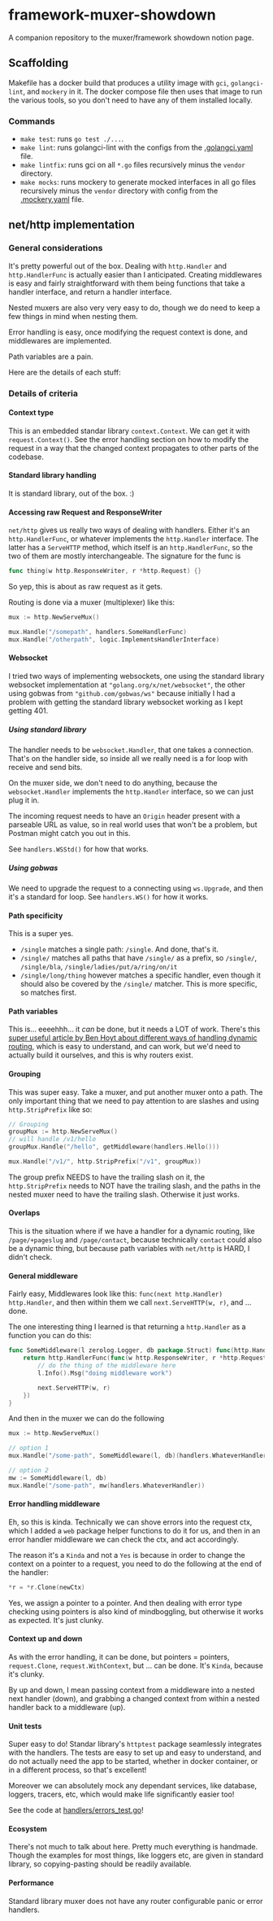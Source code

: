 # framework-muxer-showdown
A companion repository to the muxer/framework showdown notion page.

## Scaffolding

Makefile has a docker build that produces a utility image with `gci`, `golangci-lint`, and `mockery` in it. The docker compose file then uses that image to run the various tools, so you don't need to have any of them installed locally.

### Commands

* `make test`: runs `go test ./...`.
* `make lint`: runs golangci-lint with the configs from the [.golangci.yaml](.golangci.yaml) file.
* `make lintfix`: runs gci on all `*.go` files recursively minus the `vendor` directory.
* `make mocks`: runs mockery to generate mocked interfaces in all go files recursively minus the `vendor` directory with config from the [.mockery.yaml](.mockery.yaml) file.

## net/http implementation

### General considerations

It's pretty powerful out of the box. Dealing with `http.Handler` and `http.HandlerFunc` is actually easier than I anticipated. Creating middlewares is easy and fairly straightforward with them being functions that take a handler interface, and return a handler interface.

Nested muxers are also very very easy to do, though we do need to keep a few things in mind when nesting them.

Error handling is easy, once modifying the request context is done, and middlewares are implemented.

Path variables are a pain.

Here are the details of each stuff:

### Details of criteria

#### Context type

This is an embedded standar library `context.Context`. We can get it with `request.Context()`. See the error handling section on how to modify the request in a way that the changed context propagates to other parts of the codebase.

#### Standard library handling

It is standard library, out of the box. :)

#### Accessing raw Request and ResponseWriter

`net/http` gives us really two ways of dealing with handlers. Either it's an `http.HandlerFunc`, or whatever implements the `http.Handler` interface. The latter has a `ServeHTTP` method, which itself is an `http.HandlerFunc`, so the two of them are mostly interchangeable. The signature for the func is
```go
func thing(w http.ResponseWriter, r *http.Request) {}
```
So yep, this is about as raw request as it gets.

Routing is done via a muxer (multiplexer) like this:
```go
mux := http.NewServeMux()

mux.Handle("/somepath", handlers.SomeHandlerFunc)
mux.Handle("/otherpath", logic.ImplementsHandlerInterface)
```

#### Websocket

I tried two ways of implementing websockets, one using the standard library websocket implementation at
`"golang.org/x/net/websocket"`, the other using gobwas from `"github.com/gobwas/ws"` because initially I had a problem with getting the standard library websocket working as I kept getting 401.

##### Using standard library

The handler needs to be `websocket.Handler`, that one takes a connection. That's on the handler side, so inside all we really need is a for loop with receive and send bits.

On the muxer side, we don't need to do anything, because the `websocket.Handler` implements the `http.Handler` interface, so we can just plug it in.

The incoming request needs to have an `Origin` header present with a parseable URL as value, so in real world uses that won't be a problem, but Postman might catch you out in this.

See `handlers.WSStd()` for how that works.

##### Using gobwas

We need to upgrade the request to a connecting using `ws.Upgrade`, and then it's a standard for loop. See `handlers.WS()` for how it works.

#### Path specificity

This is a super yes.

* `/single` matches a single path: `/single`. And done, that's it.
* `/single/` matches all paths that have `/single/` as a prefix, so `/single/`, `/single/bla`, `/single/ladies/put/a/ring/on/it`
* `/single/long/thing` however matches a specific handler, even though it should also be covered by the `/single/` matcher. This is more specific, so matches first.

#### Path variables

This is... eeeehhh... it _can_ be done, but it needs a LOT of work. There's this [super useful article by Ben Hoyt about different ways of handling dynamic routing](https://benhoyt.com/writings/go-routing/), which is easy to understand, and can work, but we'd need to actually build it ourselves, and this is why routers exist.

#### Grouping

This was super easy. Take a muxer, and put another muxer onto a path. The only important thing that we need to pay attention to are slashes and using `http.StripPrefix` like so:

```go
// Grouping
groupMux := http.NewServeMux()
// will handle /v1/hello
groupMux.Handle("/hello", getMiddleware(handlers.Hello()))

mux.Handle("/v1/", http.StripPrefix("/v1", groupMux))
```
The group prefix NEEDS to have the trailing slash on it, the `http.StripPrefix` needs to NOT have the trailing slash, and the paths in the nested muxer need to have the trailing slash. Otherwise it just works.

#### Overlaps

This is the situation where if we have a handler for a dynamic routing, like `/page/+pageslug` and `/page/contact`, because technically `contact` could also be a dynamic thing, but because path variables with `net/http` is HARD, I didn't check.

#### General middleware

Fairly easy, Middlewares look like this: `func(next http.Handler) http.Handler`, and then within them we call `next.ServeHTTP(w, r)`, and ... done.

The one interesting thing I learned is that returning a `http.Handler` as a function you can do this:
```go
func SomeMiddleware(l zerolog.Logger, db package.Struct) func(http.Handler) http.Handler {
    return http.HandlerFunc(func(w http.ResponseWriter, r *http.Request) {
        // do the thing of the middleware here
        l.Info().Msg("doing middleware work")

        next.ServeHTTP(w, r)
    })
}
```
And then in the muxer we can do the following
```go
mux := http.NewServeMux()

// option 1
mux.Handle("/some-path", SomeMiddleware(l, db)(handlers.WhateverHandler))

// option 2
mw := SomeMiddleware(l, db)
mux.Handle("/some-path", mw(handlers.WhateverHandler))
```

#### Error handling middleware

Eh, so this is kinda. Technically we can shove errors into the request ctx, which I added a `web` package helper functions to do it for us, and then in an error handler middleware we can check the ctx, and act accordingly.

The reason it's a `Kinda` and not a `Yes` is because in order to change the context on a pointer to a request, you need to do the following at the end of the handler:
```go
*r = *r.Clone(newCtx)
```
Yes, we assign a pointer to a pointer. And then dealing with error type checking using pointers is also kind of mindboggling, but otherwise it works as expected. It's just clunky.

#### Context up and down

As with the error handling, it can be done, but pointers = pointers, `request.Clone`, `request.WithContext`, but ... can be done. It's `Kinda`, because it's clunky.

By up and down, I mean passing context from a middleware into a nested next handler (down), and grabbing a changed context from within a nested handler back to a middleware (up).

#### Unit tests

Super easy to do! Standar library's `httptest` package seamlessly integrates with the handlers. The tests are easy to set up and easy to understand, and do not actually need the app to be started, whether in docker container, or in a different process, so that's excellent!

Moreover we can absolutely mock any dependant services, like database, loggers, tracers, etc, which would make life significantly easier too!

See the code at [handlers/errors_test.go](handlers/errors_test.go)!

#### Ecosystem

There's not much to talk about here. Pretty much everything is handmade. Though the examples for most things, like loggers etc, are given in standard library, so copying-pasting should be readily available.

#### Performance
Standard library muxer does not have any router configurable panic or error handlers.

